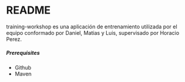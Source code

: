 # README

training-workshop es una aplicación de entrenamiento utilizada por el equipo conformado por Daniel, Matias y Luis, supervisado por Horacio Perez.
##### Prerequisites
- Github
- Maven
